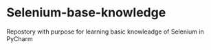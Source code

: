 # Selenium-base-knowledge
Repostory with purpose for learning basic knowleadge of Selenium in PyCharm
